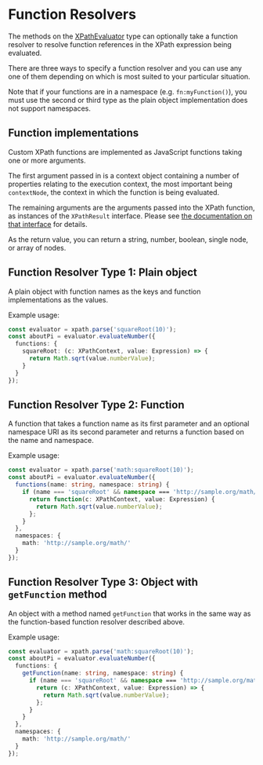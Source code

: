 # Function Resolvers

The methods on the [XPathEvaluator](XPathEvaluator.md) type can optionally take a function resolver to resolve
function references in the XPath expression being evaluated.

There are three ways to specify a function resolver and you can use any one of them depending on which is
most suited to your particular situation.

Note that if your functions are in a namespace (e.g. `fn:myFunction()`), you must use the second or third
type as the plain object implementation does not support namespaces.

## Function implementations

Custom XPath functions are implemented as JavaScript functions taking one or more arguments.

The first argument passed in is a context object containing a number of properties relating to the execution context,
the most important being `contextNode`, the context in which the function is being evaluated.

The remaining arguments are the arguments passed into the XPath function, as instances of the `XPathResult` interface.
Please see [the documentation on that interface](XPathResult.md) for details.

As the return value, you can return a string, number, boolean, single node, or array of nodes.

## Function Resolver Type 1: Plain object

A plain object with function names as the keys and function implementations as the values.

Example usage:

```typescript
const evaluator = xpath.parse('squareRoot(10)');
const aboutPi = evaluator.evaluateNumber({
  functions: {
    squareRoot: (c: XPathContext, value: Expression) => {
      return Math.sqrt(value.numberValue);
    }
  }
});
```

## Function Resolver Type 2: Function

A function that takes a function name as its first parameter and an optional namespace URI as its second parameter
and returns a function based on the name and namespace.

Example usage:

```typescript
const evaluator = xpath.parse('math:squareRoot(10)');
const aboutPi = evaluator.evaluateNumber({
  functions(name: string, namespace: string) {
    if (name === 'squareRoot' && namespace === 'http://sample.org/math/') {
      return function(c: XPathContext, value: Expression) {
        return Math.sqrt(value.numberValue);
      };
    }
  },
  namespaces: {
    math: 'http://sample.org/math/'
  }
});
```

## Function Resolver Type 3: Object with `getFunction` method

An object with a method named `getFunction` that works in the same way as the function-based function resolver
described above.

Example usage:

```typescript
const evaluator = xpath.parse('math:squareRoot(10)');
const aboutPi = evaluator.evaluateNumber({
  functions: {
    getFunction(name: string, namespace: string) {
      if (name === 'squareRoot' && namespace === 'http://sample.org/math/') {
        return (c: XPathContext, value: Expression) => {
          return Math.sqrt(value.numberValue);
        };
      }
    }
  },
  namespaces: {
    math: 'http://sample.org/math/'
  }
});
```
